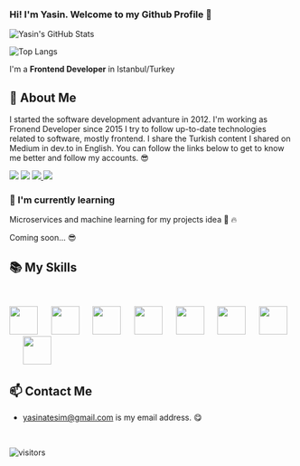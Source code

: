 ### Hi! I'm Yasin. Welcome to my Github Profile 👋

![Yasin's GitHub Stats](https://github-readme-stats.vercel.app/api?username=yasinatesim&show_icons=true&theme=dark&include_all_commits=true&count_private=true)


![Top Langs](https://github-readme-stats.vercel.app/api/top-langs/?username=yasinatesim&theme=dark)


I'm a **Frontend Developer** in Istanbul/Turkey


## 📖 About Me

I started the software development advanture in 2012.  I'm working as Fronend Developer since 2015 I try to follow up-to-date technologies related to software, mostly frontend. I share the Turkish content I shared on Medium in dev.to in English. You can follow the links below to get to know me better and follow my accounts. 😎

<p>
<a href="https://www.linkedin.com/in/yasinatesim"><img src="https://img.shields.io/badge/Linkedin-%23303036?logo=linkedin&color=%23303036&style=flat-square"></a>
<a href="https://www.instagram.com/codewith_yasinatesim"><img src="https://img.shields.io/badge/Instagram-%23303036?logo=instagram&color=%23303036&style=flat-square"></a>
<a href="https://medium.com/@yasinatesim">
<img src="https://img.shields.io/badge/Medium-%23303036?logo=medium&color=%23303036&style=flat-square">
</a>
<a href="https://dev.to/@yasinatesim">
<img src="https://img.shields.io/badge/dev.to-%23303036?logo=dev.to&color=%23303036&style=flat-square">
</a>
</p>

### 🌱  I'm currently learning 

Microservices and machine learning for my projects idea 💪 🔥

Coming soon... 😎

## 📚 My Skills

<br>

<p>
<img height="50" src="https://yasinates.com/tech/react.svg">&nbsp;&nbsp;&nbsp;&nbsp;&nbsp;
<img height="50" src="https://yasinates.com/tech/next.svg">&nbsp;&nbsp;&nbsp;&nbsp;&nbsp;
<img height="50" src="https://yasinates.com/tech/typescript.svg">&nbsp;&nbsp;&nbsp;&nbsp;&nbsp;
<img height="50" src="https://yasinates.com/tech/graphql.png">&nbsp;&nbsp;&nbsp;&nbsp;&nbsp;
<img height="50" src="https://yasinates.com/tech/apollo.svg">&nbsp;&nbsp;&nbsp;&nbsp;&nbsp;
<img height="50" src="https://yasinates.com/tech/vue.svg">&nbsp;&nbsp;&nbsp;&nbsp;&nbsp;
<img height="50" src="https://yasinates.com/tech/nuxt.png">&nbsp;&nbsp;&nbsp;&nbsp;&nbsp;
<img height="50" src="https://yasinates.com/tech/sass.svg">
</p>

## 📫 Contact Me
-  yasinatesim@gmail.com is my email address. 😋


<br>

![visitors](https://img.shields.io/badge/dynamic/json?color=informational&label=visitor%20count&query=value&url=https://api.countapi.xyz/hit/yasinatesim.yasinatesim/readme)
